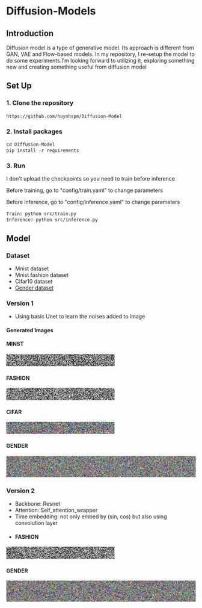 # **Diffusion-Models**

## **Introduction**
Diffusion model is a type of generative model. Its approach is different from GAN, VAE and Flow-based models. In my repository, I re-setup the model to do some experiments.I'm looking forward to utilizing it, exploring something new and creating something useful from diffusion model

## **Set Up**
  ### 1. Clone the repository
    
    https://github.com/huynhspm/Diffusion-Model
    
  ### 2. Install packages

    cd Diffusion-Model
    pip install -r requirements

  ### 3. Run
  I don't upload the checkpoints so you need to train before inference
  
  Before training, go to "config/train.yaml" to change parameters

  Before inference, go to "config/inference.yaml" to change parameters

    Train: python src/train.py 
    Inference: python src/inference.py

## **Model**
### **Dataset**
  - Mnist dataset
  - Mnist fashion dataset
  - Cifar10 dataset
  - [Gender dataset](https://www.kaggle.com/datasets/yasserhessein/gender-dataset)
### **Version 1**
- Using basic Unet to learn the noises added to image
#### Generated Images
#### MINST
![MNIST Generation](/outputs/inference/MNIST/version_1.gif)
#### FASHION
![FASHION Generation](/outputs/inference/FASHION/version_1.gif)
#### CIFAR
![CIFAR Generation](/outputs/inference/CIFAR/version_1.gif
)    
#### GENDER
![GENDER Generation](/outputs/inference/GENDER/version_1.gif)
### **Version 2**
- Backbone: Resnet
- Attention: Self_attention_wrapper
- Time embedding: not only embed by (sin, cos) but also using convolution layer
- #### FASHION
![Fashion Generation](/outputs/inference/FASHION/version_2.gif)
#### GENDER
![GENDER Generation](/outputs/inference/GENDER/version_2.gif)